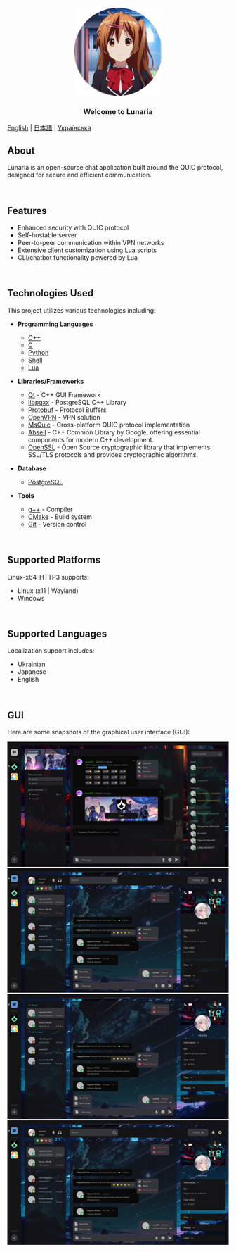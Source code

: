 <p align="center">
  <img src="./github-pages/images/tenor-nibutani.gif" alt="Example" width="200" height="200">
</p>

<h3 align="center">Welcome to Lunaria</h3>

[English](README.md) | [日本語](README_ja.md) | [Українська](README_ua.md)

## About

Lunaria is an open-source chat application built around the QUIC protocol, designed for secure and efficient communication.

<br/>

## Features
- Enhanced security with QUIC protocol
- Self-hostable server
- Peer-to-peer communication within VPN networks
- Extensive client customization using Lua scripts
- CLI/chatbot functionality powered by Lua

<br/>

## Technologies Used
This project utilizes various technologies including:

- **Programming Languages**
  - [C++](https://en.cppreference.com/w/cpp)
  - [C](https://en.cppreference.com/w/c)
  - [Python](https://www.python.org/)
  - [Shell](https://www.gnu.org/software/bash/)
  - [Lua](https://www.lua.org/)

- **Libraries/Frameworks**
  - [Qt](https://www.qt.io/) - C++ GUI Framework
  - [libpqxx](https://libpqxx.readthedocs.io/) - PostgreSQL C++ Library
  - [Protobuf](https://developers.google.com/protocol-buffers) - Protocol Buffers
  - [OpenVPN](https://openvpn.net/) - VPN solution
  - [MsQuic](https://github.com/microsoft/msquic) - Cross-platform QUIC protocol implementation
  - [Abseil](https://abseil.io/docs/cpp/quickstart-cmake.html) - C++ Common Library by Google, offering essential components for modern C++ development.
  - [OpenSSL](https://www.openssl.org/) - Open Source cryptographic library that implements SSL/TLS protocols and provides cryptographic algorithms.

- **Database**
  - [PostgreSQL](https://www.postgresql.org/)

- **Tools**
  - [g++](https://gcc.gnu.org/) - Compiler
  - [CMake](https://cmake.org/) - Build system
  - [Git](https://git-scm.com/) - Version control

<br/>

## Supported Platforms
Linux-x64-HTTP3 supports:
- Linux (x11 | Wayland)
- Windows

<br/>

## Supported Languages
Localization support includes:
- Ukrainian
- Japanese
- English

<br/>

## GUI

Here are some snapshots of the graphical user interface (GUI):

<img src="./GUI/Server.png" alt="Example">
<br/>
<img src="./GUI/Group 56.png" alt="Example">
<br/>
<img src="./GUI/Group 58.png" alt="Example">
<br/>
<img src="./GUI/Group 57.png" alt="Example">
<br/>